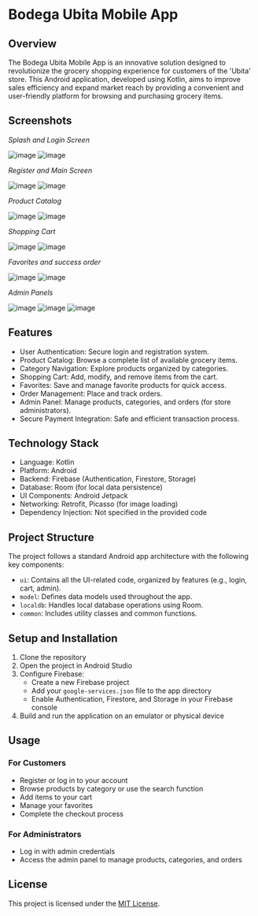 # Bodega Ubita Mobile App

## Overview

The Bodega Ubita Mobile App is an innovative solution designed to revolutionize the grocery shopping experience for customers of the 'Ubita' store. This Android application, developed using Kotlin, aims to improve sales efficiency and expand market reach by providing a convenient and user-friendly platform for browsing and purchasing grocery items.

## Screenshots
*Splash and Login Screen*

![image](https://github.com/user-attachments/assets/b62016e0-0688-45a2-ac16-0650dbed2ad6)
![image](https://github.com/user-attachments/assets/c2cf1290-c0d9-4e3e-a604-db357132632b)

*Register and Main Screen*

![image](https://github.com/user-attachments/assets/66836ce5-9e3b-49e7-8737-69bad4d08393)
![image](https://github.com/user-attachments/assets/15ae9ade-c25f-4ebe-90d2-c3a8ff82e10c)

*Product Catalog*

![image](https://github.com/user-attachments/assets/92044225-36df-46fe-b651-a85a3f6d1a37)
![image](https://github.com/user-attachments/assets/232fa9ca-a7a1-4610-9b64-94cb14b20101)

*Shopping Cart*

![image](https://github.com/user-attachments/assets/cbb52b30-cfa0-484a-9222-3924e89c7315)
![image](https://github.com/user-attachments/assets/3c00553f-8405-4372-8ec9-a48f589ac5e4)

*Favorites and success order*

![image](https://github.com/user-attachments/assets/7fa0b7b5-26fd-4397-88fb-d8cd41d8abf7)
![image](https://github.com/user-attachments/assets/58a88d4a-b4c2-496b-8e80-f101b932394b)

*Admin Panels*

![image](https://github.com/user-attachments/assets/1f316c57-0f5d-4e8b-88d3-0fe4856c7018)
![image](https://github.com/user-attachments/assets/0337b49a-6191-41d4-a055-2be969700bcc)
![image](https://github.com/user-attachments/assets/18c88346-3c10-4fc2-9ef8-f32c58685c59)

## Features

- User Authentication: Secure login and registration system.
- Product Catalog: Browse a complete list of available grocery items.
- Category Navigation: Explore products organized by categories.
- Shopping Cart: Add, modify, and remove items from the cart.
- Favorites: Save and manage favorite products for quick access.
- Order Management: Place and track orders.
- Admin Panel: Manage products, categories, and orders (for store administrators).
- Secure Payment Integration: Safe and efficient transaction process.

## Technology Stack

- Language: Kotlin
- Platform: Android
- Backend: Firebase (Authentication, Firestore, Storage)
- Database: Room (for local data persistence)
- UI Components: Android Jetpack
- Networking: Retrofit, Picasso (for image loading)
- Dependency Injection: Not specified in the provided code

## Project Structure

The project follows a standard Android app architecture with the following key components:

- `ui`: Contains all the UI-related code, organized by features (e.g., login, cart, admin).
- `model`: Defines data models used throughout the app.
- `localdb`: Handles local database operations using Room.
- `common`: Includes utility classes and common functions.

## Setup and Installation

1. Clone the repository
2. Open the project in Android Studio
3. Configure Firebase:
   - Create a new Firebase project
   - Add your `google-services.json` file to the app directory
   - Enable Authentication, Firestore, and Storage in your Firebase console
4. Build and run the application on an emulator or physical device

## Usage

### For Customers
- Register or log in to your account
- Browse products by category or use the search function
- Add items to your cart
- Manage your favorites
- Complete the checkout process

### For Administrators
- Log in with admin credentials
- Access the admin panel to manage products, categories, and orders

## License

This project is licensed under the [MIT License](https://opensource.org/licenses/MIT).
